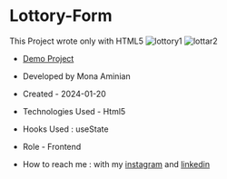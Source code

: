 # Lottory-Form
 This Project wrote only with HTML5
![lottory1](https://github.com/Moniia/Lottory-Form/assets/155805252/7d727deb-a35e-4436-8367-80b5c59c95ed)
![lottar2](https://github.com/Moniia/Lottory-Form/assets/155805252/4698fe88-d7be-4f89-9493-5aac16c7a549)

- [Demo Project](https://moniia.github.io/Lottory-Form/)

- Developed by Mona Aminian

- Created - 2024-01-20

- Technologies Used - Html5

- Hooks Used : useState 

- Role - Frontend

- How to reach me : with my [instagram](https://www.instagram.com/mona.aminian.web) and [linkedin](https://www.linkedin.com/in/mona-aminian-119427169)

